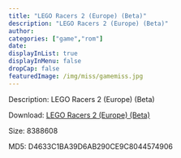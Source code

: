 ```yaml
---
title: "LEGO Racers 2 (Europe) (Beta)"
description: "LEGO Racers 2 (Europe) (Beta)"
author: 
categories: ["game","rom"]
date: 
displayInList: true
displayInMenu: false
dropCap: false
featuredImage: /img/miss/gamemiss.jpg
---
```


Description: LEGO Racers 2 (Europe) (Beta)

Download: <a style="text-decoration:underline;" href="https://mega.nz/#!OKAgwYpC!maM7b5pFxYC0OE4qfT6F4om0_Sqf0JFGXaQ8hliZ-9s" target = "_blank" rel = "nofollow" > LEGO Racers 2 (Europe) (Beta)</a>

Size: 8388608

MD5: D4633C1BA39D6AB290CE9C8044574906

